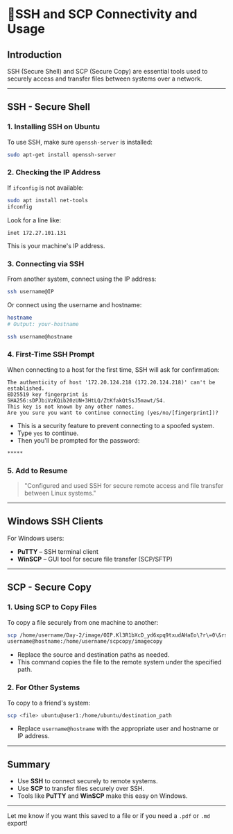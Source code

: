 # 🔗SSH and SCP Connectivity and Usage

## Introduction

SSH (Secure Shell) and SCP (Secure Copy) are essential tools used to securely access and transfer files between systems over a network.

---

## SSH - Secure Shell

### 1. Installing SSH on Ubuntu

To use SSH, make sure `openssh-server` is installed:

```bash
sudo apt-get install openssh-server
```

### 2. Checking the IP Address

If `ifconfig` is not available:

```bash
sudo apt install net-tools
ifconfig
```

Look for a line like:

```
inet 172.27.101.131
```

This is your machine's IP address.

### 3. Connecting via SSH

From another system, connect using the IP address:

```bash
ssh username@IP
```

Or connect using the username and hostname:

```bash
hostname
# Output: your-hostname

ssh username@hostname
```

### 4. First-Time SSH Prompt

When connecting to a host for the first time, SSH will ask for confirmation:

```
The authenticity of host '172.20.124.218 (172.20.124.218)' can't be established.
ED25519 key fingerprint is SHA256:sDPJbiVzKQib20zUN+3HtLQ/ZtKfakQtSsJ5mawt/S4.
This key is not known by any other names.
Are you sure you want to continue connecting (yes/no/[fingerprint])?
```

* This is a security feature to prevent connecting to a spoofed system.
* Type `yes` to continue.
* Then you'll be prompted for the password:

```
*****
```

### 5. Add to Resume

> "Configured and used SSH for secure remote access and file transfer between Linux systems."

---

## Windows SSH Clients

For Windows users:

* **PuTTY** – SSH terminal client
* **WinSCP** – GUI tool for secure file transfer (SCP/SFTP)

---

## SCP - Secure Copy

### 1. Using SCP to Copy Files

To copy a file securely from one machine to another:

```bash
scp /home/username/Day-2/image/OIP.Kl3R1bXcD_yd6xpq9txudAHaEo\?r\=0\&rs\=1\&pid\=ImgDetMain\&cb\=idpwebpc2 \
username@hostname:/home/username/scpcopy/imagecopy
```

* Replace the source and destination paths as needed.
* This command copies the file to the remote system under the specified path.

### 2. For Other Systems

To copy to a friend's system:

```bash
scp <file> ubuntu@user1:/home/ubuntu/destination_path
```

* Replace `username@hostname` with the appropriate user and hostname or IP address.

---

## Summary

* Use **SSH** to connect securely to remote systems.
* Use **SCP** to transfer files securely over SSH.
* Tools like **PuTTY** and **WinSCP** make this easy on Windows.

---

Let me know if you want this saved to a file or if you need a `.pdf` or `.md` export!
